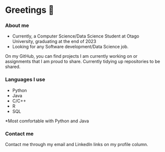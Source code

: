 # Greetings 👋

### About me
- Currently, a Computer Science/Data Science Student at Otago University, graduating at the end of 2023
- Looking for any Software development/Data Science job.

On my GitHub, you can find projects I am currently working on or assignments that I am proud to share.
Currently tidying up repositories to be shared.

### Languages I use
- Python
- Java
- C/C++
- R
- SQL

*Most comfortable with Python and Java

### Contact me
Contact me through my email and LinkedIn links on my profile column.

